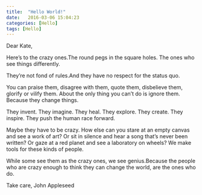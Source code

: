 ```yaml
---
title:  "Hello World!"
date:   2016-03-06 15:04:23
categories: [Hello]
tags: [Hello]
---
```

Dear Kate,

Here’s to the crazy ones.The round pegs in the square holes. The ones who see things differently.

They’re not fond of rules.And they have no respect for the status quo.

You can praise them, disagree with them, quote them, disbelieve them, glorify or vilify them. About the only thing you can’t do is ignore them. Because they change things. 

They invent. They imagine. They heal. They explore. They create. They inspire. They push the human race forward.

Maybe they have to be crazy. How else can you stare at an empty canvas and see a work of art? Or sit in silence and hear a song that’s never been written? Or gaze at a red planet and see a laboratory on wheels? We make tools for these kinds of people.

While some see them as the crazy ones, we see genius.Because the people who are crazy enough to think they can change the world, are the ones who do.

Take care,
John Appleseed
